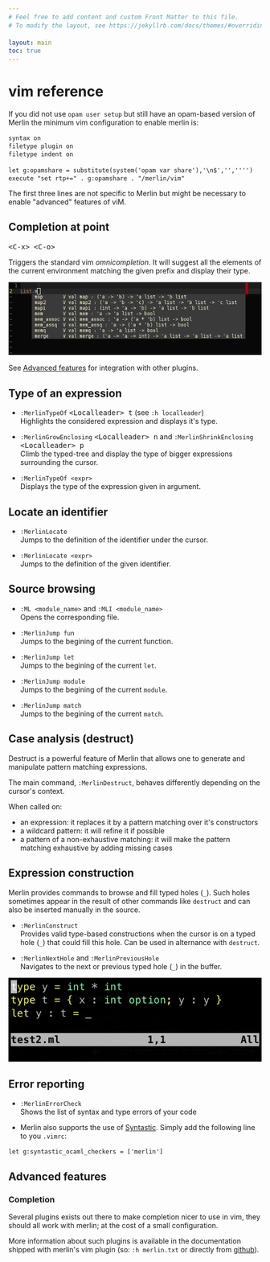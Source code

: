 ```yaml
---
# Feel free to add content and custom Front Matter to this file.
# To modify the layout, see https://jekyllrb.com/docs/themes/#overriding-theme-defaults

layout: main
toc: true
---
```

# vim reference

If you did not use `opam user setup` but still have an opam-based version of
Merlin the minimum vim configuration to enable merlin is:

```viml
syntax on
filetype plugin on
filetype indent on

let g:opamshare = substitute(system('opam var share'),'\n$','','''')
execute "set rtp+=" . g:opamshare . "/merlin/vim"
```

The first three lines are not specific to Merlin but might be necessary to
enable "advanced" features of viM.

## Completion at point

<kbd>&lt;C-x&gt; &lt;C-o&gt;</kbd>

Triggers the standard vim _omnicompletion_. It will suggest all the elements of
the current environment matching the given prefix and display their type.

![vim completion](complete.png)

See [Advanced features](#advanced-features) for integration with other plugins.

## Type of an expression

- `:MerlinTypeOf` <kbd>&lt;Localleader&gt; t</kbd> (see `:h localleader`) \
Highlights the considered expression and displays it's type.

- `:MerlinGrowEnclosing` <kbd>&lt;Localleader&gt; n</kbd> and
`:MerlinShrinkEnclosing` <kbd>&lt;Localleader&gt; p</kbd>\
Climb the typed-tree and display the type of bigger expressions surrounding the
cursor.

- `:MerlinTypeOf <expr>` \
Displays the type of the expression given in argument.

## Locate an identifier

- `:MerlinLocate` \
Jumps to the definition of the identifier under the cursor.

- `:MerlinLocate <expr>` \
Jumps to the definition of the given identifier.


## Source browsing

- `:ML <module_name>` and `:MLI <module_name>` \
Opens the corresponding file.

- `:MerlinJump fun` \
Jumps to the begining of the current function.

- `:MerlinJump let` \
Jumps to the begining of the current `let`.

- `:MerlinJump module` \
Jumps to the begining of the current `module`.

- `:MerlinJump match` \
Jumps to the begining of the current `match`.

## Case analysis (destruct)

Destruct is a powerful feature of Merlin that allows one to generate and
manipulate pattern matching expressions.

The main command, `:MerlinDestruct`, behaves differently depending on the
cursor's context.

When called on:
- an expression: it replaces it by a pattern matching over it's constructors
- a wildcard pattern: it will refine it if possible
- a pattern of a non-exhaustive matching: it will make the pattern matching
  exhaustive by adding missing cases

## Expression construction

Merlin provides commands to browse and fill typed holes (`_`). Such holes
sometimes appear in the result of other commands like `destruct` and can also be
inserted manually in the source.

- `:MerlinConstruct` \
Provides valid type-based constructions when the cursor is on a typed hole (`_`) that
could fill this hole. Can be used in alternance with `destruct`.

- `:MerlinNextHole` and `:MerlinPreviousHole` \
Navigates to the next or previous typed hole (`_`) in the buffer.

![Construct demo](construct.gif)

## Error reporting

- `:MerlinErrorCheck` \
Shows the list of syntax and type errors of your code

- Merlin also supports the use of
  [Syntastic](https://github.com/scrooloose/syntastic). Simply add the following line
  to you `.vimrc`:
```viml
let g:syntastic_ocaml_checkers = ['merlin']
```

## Advanced features

### Completion

Several plugins exists out there to make completion nicer to use in vim, they
should all work with merlin; at the cost of a small configuration.

More information about such plugins is available in the documentation shipped
with merlin's vim plugin (so: `:h merlin.txt` or directly from
[github](https://github.com/the-lambda-church/merlin/blob/master/vim/merlin/doc/merlin.txt)).
